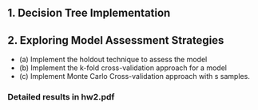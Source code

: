 ## 1. Decision Tree Implementation
## 2. Exploring Model Assessment Strategies
- (a) Implement the holdout technique to assess the model
- (b) Implement the k-fold cross-validation approach for a model
- (c) Implement Monte Carlo Cross-validation approach with s samples.

### Detailed results in hw2.pdf
